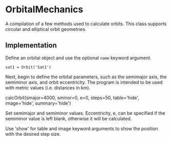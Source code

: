 # OrbitalMechanics

A compilation of a few methods used to calculate orbits. This class supports circular and elliptical orbit geometries.

## Implementation
Define an orbital object and use the optional `name` keyword argument.

	sat1 = Orbit('Sat1')

Next, begin to define the orbital parameters, such as the semimajor axis, the semiminor axis, and orbit eccentricity. The program is intended to be used with metric values (i.e. distances in km).

calcOrbit(smajor=4000, sminor=0, e=0, steps=50, table='hide', image='hide', summary='hide')
	
Set semimajor and semiminor values. Eccentricity, e, can be specified if the semiminor value is left blank, otherwise it will be calculated. 

Use 'show' for table and image keyword arguments to show the position with the desired step size.
